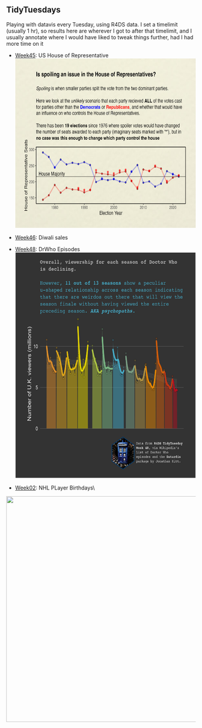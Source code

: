 ## TidyTuesdays

Playing with datavis every Tuesday, using R4DS data. I set a timelimit (usually 1 hr), so results here are wherever I got to after that timelimit, and I usually annotate where I would have liked to tweak things further, had I had more time on it

-   [Week45](code/2023_week45.md): US House of Representative\
    <img src="figures/week_45.jpg" width="600" height="450"/>

-   [Week46](code/2023_week46.rmd): Diwali sales

-   [Week48](code/2023_week48.md): DrWho Episodes\
    <img src="figures/week_48.jpg" width="600" height="600"/>
    
-   [Week02](code/2023_week02.md): NHL PLayer Birthdays\
<img src="figures/TT24_week01.jpg" width="600" height="600"/>


